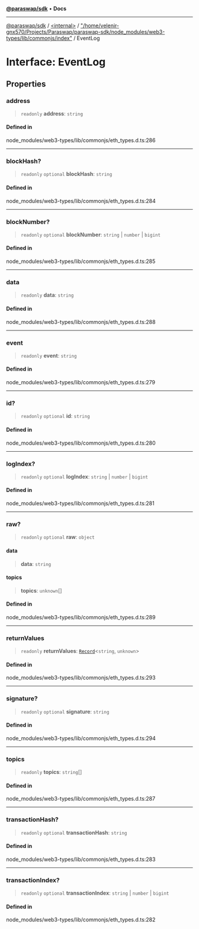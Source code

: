 [**@paraswap/sdk**](../../../../README.md) • **Docs**

***

[@paraswap/sdk](../../../../globals.md) / [\<internal\>](../../../README.md) / ["/home/velenir-gnx570/Projects/Paraswap/paraswap-sdk/node\_modules/web3-types/lib/commonjs/index"](../README.md) / EventLog

# Interface: EventLog

## Properties

### address

> `readonly` **address**: `string`

#### Defined in

node\_modules/web3-types/lib/commonjs/eth\_types.d.ts:286

***

### blockHash?

> `readonly` `optional` **blockHash**: `string`

#### Defined in

node\_modules/web3-types/lib/commonjs/eth\_types.d.ts:284

***

### blockNumber?

> `readonly` `optional` **blockNumber**: `string` \| `number` \| `bigint`

#### Defined in

node\_modules/web3-types/lib/commonjs/eth\_types.d.ts:285

***

### data

> `readonly` **data**: `string`

#### Defined in

node\_modules/web3-types/lib/commonjs/eth\_types.d.ts:288

***

### event

> `readonly` **event**: `string`

#### Defined in

node\_modules/web3-types/lib/commonjs/eth\_types.d.ts:279

***

### id?

> `readonly` `optional` **id**: `string`

#### Defined in

node\_modules/web3-types/lib/commonjs/eth\_types.d.ts:280

***

### logIndex?

> `readonly` `optional` **logIndex**: `string` \| `number` \| `bigint`

#### Defined in

node\_modules/web3-types/lib/commonjs/eth\_types.d.ts:281

***

### raw?

> `readonly` `optional` **raw**: `object`

#### data

> **data**: `string`

#### topics

> **topics**: `unknown`[]

#### Defined in

node\_modules/web3-types/lib/commonjs/eth\_types.d.ts:289

***

### returnValues

> `readonly` **returnValues**: [`Record`](../../../type-aliases/Record.md)\<`string`, `unknown`\>

#### Defined in

node\_modules/web3-types/lib/commonjs/eth\_types.d.ts:293

***

### signature?

> `readonly` `optional` **signature**: `string`

#### Defined in

node\_modules/web3-types/lib/commonjs/eth\_types.d.ts:294

***

### topics

> `readonly` **topics**: `string`[]

#### Defined in

node\_modules/web3-types/lib/commonjs/eth\_types.d.ts:287

***

### transactionHash?

> `readonly` `optional` **transactionHash**: `string`

#### Defined in

node\_modules/web3-types/lib/commonjs/eth\_types.d.ts:283

***

### transactionIndex?

> `readonly` `optional` **transactionIndex**: `string` \| `number` \| `bigint`

#### Defined in

node\_modules/web3-types/lib/commonjs/eth\_types.d.ts:282
